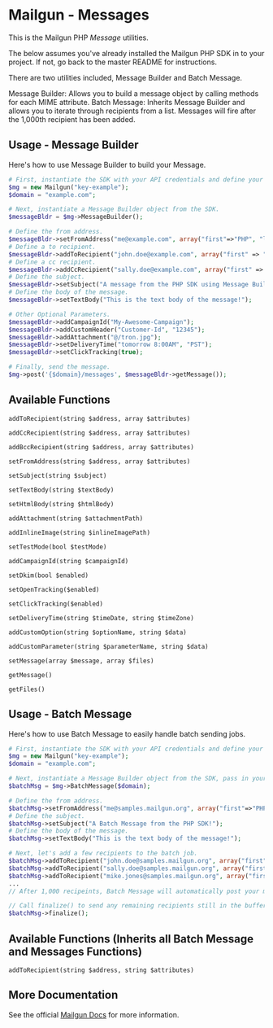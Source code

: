 Mailgun - Messages
====================

This is the Mailgun PHP *Message* utilities. 

The below assumes you've already installed the Mailgun PHP SDK in to your project. If not, go back to the master README for instructions.

There are two utilities included, Message Builder and Batch Message. 

Message Builder: Allows you to build a message object by calling methods for each MIME attribute. 
Batch Message: Inherits Message Builder and allows you to iterate through recipients from a list. Messages will fire after the 1,000th recipient has been added. 

Usage - Message Builder
-----------------------
Here's how to use Message Builder to build your Message. 

```php
# First, instantiate the SDK with your API credentials and define your domain. 
$mg = new Mailgun("key-example");
$domain = "example.com";

# Next, instantiate a Message Builder object from the SDK.
$messageBldr = $mg->MessageBuilder();

# Define the from address.
$messageBldr->setFromAddress("me@example.com", array("first"=>"PHP", "last" => "SDK"));
# Define a to recipient.
$messageBldr->addToRecipient("john.doe@example.com", array("first" => "John", "last" => "Doe"));
# Define a cc recipient.
$messageBldr->addCcRecipient("sally.doe@example.com", array("first" => "Sally", "last" => "Doe"));
# Define the subject. 
$messageBldr->setSubject("A message from the PHP SDK using Message Builder!");
# Define the body of the message.
$messageBldr->setTextBody("This is the text body of the message!");

# Other Optional Parameters.
$messageBldr->addCampaignId("My-Awesome-Campaign");
$messageBldr->addCustomHeader("Customer-Id", "12345");
$messageBldr->addAttachment("@/tron.jpg");
$messageBldr->setDeliveryTime("tomorrow 8:00AM", "PST");
$messageBldr->setClickTracking(true);

# Finally, send the message.
$mg->post('{$domain}/messages', $messageBldr->getMessage());
```

Available Functions
-----------------------------------------------------

`addToRecipient(string $address, array $attributes)` 

`addCcRecipient(string $address, array $attributes)`  

`addBccRecipient(string $address, array $attributes)`  

`setFromAddress(string $address, array $attributes)`  

`setSubject(string $subject)`  

`setTextBody(string $textBody)`  

`setHtmlBody(string $htmlBody)`  

`addAttachment(string $attachmentPath)`  

`addInlineImage(string $inlineImagePath)`  

`setTestMode(bool $testMode)`  

`addCampaignId(string $campaignId)`  

`setDkim(bool $enabled)`  

`setOpenTracking($enabled)`  

`setClickTracking($enabled)`  

`setDeliveryTime(string $timeDate, string $timeZone)`  

`addCustomOption(string $optionName, string $data)`  

`addCustomParameter(string $parameterName, string $data)`

`setMessage(array $message, array $files)`

`getMessage()`  

`getFiles()`  


Usage - Batch Message
---------------------
Here's how to use Batch Message to easily handle batch sending jobs. 

```php
# First, instantiate the SDK with your API credentials and define your domain. 
$mg = new Mailgun("key-example");
$domain = "example.com";

# Next, instantiate a Message Builder object from the SDK, pass in your sending domain.
$batchMsg = $mg->BatchMessage($domain);

# Define the from address.
$batchMsg->setFromAddress("me@samples.mailgun.org", array("first"=>"PHP", "last" => "SDK"));
# Define the subject. 
$batchMsg->setSubject("A Batch Message from the PHP SDK!");
# Define the body of the message.
$batchMsg->setTextBody("This is the text body of the message!");

# Next, let's add a few recipients to the batch job.
$batchMsg->addToRecipient("john.doe@samples.mailgun.org", array("first" => "John", "last" => "Doe"));
$batchMsg->addToRecipient("sally.doe@samples.mailgun.org", array("first" => "Sally", "last" => "Doe"));
$batchMsg->addToRecipient("mike.jones@samples.mailgun.org", array("first" => "Mike", "last" => "Jones"));
...
// After 1,000 recipeints, Batch Message will automatically post your message to the messages endpoint. 

// Call finalize() to send any remaining recipients still in the buffer.
$batchMsg->finalize();

```

Available Functions (Inherits all Batch Message and Messages Functions)
-----------------------------------------------------------------------

`addToRecipient(string $address, string $attributes)`  

More Documentation
------------------
See the official [Mailgun Docs](http://documentation.mailgun.com/api-sending.html) for more information.